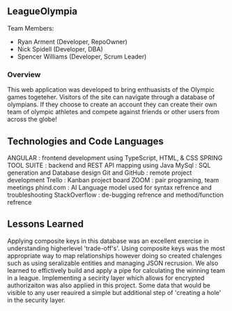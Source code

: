 ## LeagueOlympia
Team Members:
* Ryan Arment (Developer, RepoOwner)
* Nick Spidell (Developer, DBA)
* Spencer Williams (Developer, Scrum Leader)
 ### Overview
This web application was developed to bring enthuasists of the Olympic games togeteher. Visitors of the site can navigate through a database of olympians. If they choose to create an account they can create their own team of olympic athletes and compete against friends or other users from across the globe! 

## Technologies and Code Languages
ANGULAR : frontend development using TypeScript, HTML, & CSS
SPRING TOOL SUITE : backend and REST API mapping using Java
MySql : SQL generation and Database design
Git and GitHub : remote project development
Trello : Kanban project board
ZOOM : pair programing, team meetings
phind.com : AI Language model used for syntax refrence and troubleshooting
StackOverflow : de-bugging refrence and method/function refrence


## Lessons Learned
Applying composite keys in this database was an excellent exercise in understanding higherlevel 'trade-off's'. Using composite keys was the most appropriate way to map relationships however doing so created chalenges such as using seralizable entities and managing JSON recrusion. We also learned to effictively build and apply a pipe for calculating the winning team in a league. Implementing a secirity layer which allows for encrypted authorizaiton was also applied in this project. Some data that would be visible to any user reauired a simple but additional step of 'creating a hole' in the security layer.

